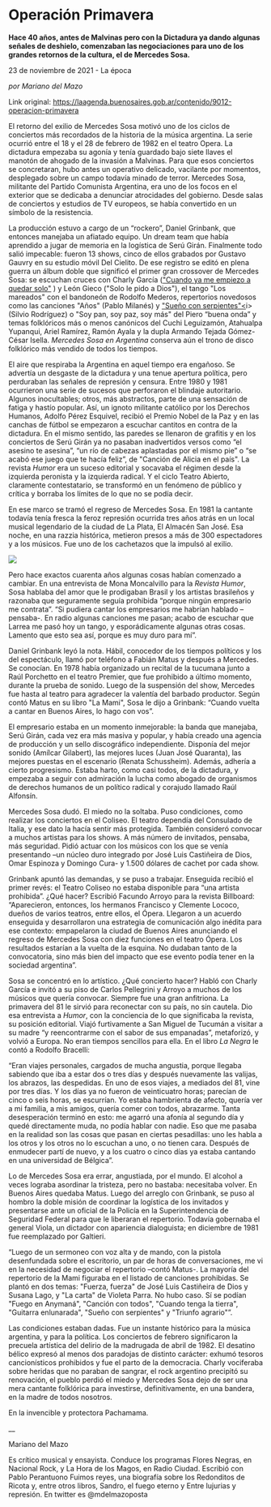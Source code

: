 # Operación Primavera

**Hace 40 años, antes de Malvinas pero con la Dictadura ya dando algunas señales de deshielo, comenzaban las negociaciones para uno de los grandes retornos de la cultura, el de Mercedes Sosa.**

23 de noviembre de 2021 - La época

_por Mariano del Mazo_

Link original: https://laagenda.buenosaires.gob.ar/contenido/9012-operacion-primavera



El retorno del exilio de Mercedes Sosa motivó uno de los ciclos de conciertos más recordados de la historia de la música argentina. La serie ocurrió entre el 18 y el 28 de febrero de 1982 en el teatro Opera. La dictadura empezaba su agonía y tenía guardado bajo siete llaves el manotón de ahogado de la invasión a Malvinas. Para que esos conciertos se concretaran, hubo antes un operativo delicado, vacilante por momentos, desplegado sobre un campo todavía minado de terror. Mercedes Sosa, militante del Partido Comunista Argentina, era uno de los focos en el exterior que se dedicaba a denunciar atrocidades del gobierno. Desde salas de conciertos y estudios de TV europeos, se había convertido en un símbolo de la resistencia.




La producción estuvo a cargo de un “rockero”, Daniel Grinbank, que entonces manejaba un afiatado equipo. Un dream team que había aprendido a jugar de memoria en la logística de Serú Girán. Finalmente todo salió impecable: fueron 13 shows, cinco de ellos grabados por Gustavo Gauvry en su estudio móvil Del Cielito. De ese registro se editó en plena guerra un álbum doble que significó el primer gran crossover de Mercedes Sosa: se escuchan cruces con Charly García (["Cuando ya me empiezo a quedar solo"](https://www.youtube.com/watch?v=cX4V7mIUWdI) ) y León Gieco ("Solo le pido a Dios"), el tango "Los mareados" con el bandoneón de Rodolfo Mederos, repertorios novedosos como las canciones "Años" (Pablo Milanés) y ["Sueño con serpientes"<](https://www.youtube.com/watch?v=odlfXoHWEEw)i> (Silvio Rodríguez) o "Soy pan, soy paz, soy más" del Piero “buena onda” y temas folklóricos más o menos canónicos del Cuchi Leguizamón, Atahualpa Yupanqui, Ariel Ramírez, Ramón Ayala y la dupla Armando Tejada Gómez-César Isella. *Mercedes Sosa en Argentina* conserva aún el trono de disco folklórico más vendido de todos los tiempos.




El aire que respiraba la Argentina en aquel tiempo era engañoso. Se advertía un desgaste de la dictadura y una tenue apertura política, pero perduraban las señales de represión y censura. Entre 1980 y 1981 ocurrieron una serie de sucesos que perforaron el blindaje autoritario. Algunos inocultables; otros, más abstractos, parte de una sensación de fatiga y hastío popular. Así, un ignoto militante católico por los Derechos Humanos, Adolfo Pérez Esquivel, recibió el Premio Nobel de la Paz y en las canchas de fútbol se empezaron a escuchar cantitos en contra de la dictadura. En el mismo sentido, las paredes se llenaron de grafitis y en los conciertos de Serú Girán ya no pasaban inadvertidos versos como “el asesino te asesina”, “un río de cabezas aplastadas por el mismo pie” o “se acabó ese juego que te hacía feliz”, de "Canción de Alicia en el país". La revista *Humor* era un suceso editorial y socavaba el régimen desde la izquierda peronista y la izquierda radical. Y el ciclo Teatro Abierto, claramente contestatario, se transformó en un fenómeno de público y crítica y borraba los límites de lo que no se podía decir.




En ese marco se tramó el regreso de Mercedes Sosa. En 1981 la cantante todavía tenía fresca la feroz represión ocurrida tres años atrás en un local musical legendario de la ciudad de La Plata, El Almacén San José. Esa noche, en una razzia histórica, metieron presos a más de 300 espectadores y a los músicos. Fue uno de los cachetazos que la impulsó al exilio.




![](https://cdn.feater.me/files/images/116639/2d67f6af-0046-45f4-ab77-5bc8ea2bc81a.png)




Pero hace exactos cuarenta años algunas cosas habían comenzado a cambiar. En una entrevista de Mona Moncalvillo para la *Revista Humor*, Sosa hablaba del amor que le prodigaban Brasil y los artistas brasileños y razonaba que seguramente seguía prohibida “porque ningún empresario me contrata”. “Si pudiera cantar los empresarios me habrían hablado –pensaba-. En radio algunas canciones me pasan; acabo de escuchar que Larrea me pasó hoy un tango, y esporádicamente algunas otras cosas. Lamento que esto sea así, porque es muy duro para mí”.




Daniel Grinbank leyó la nota. Hábil, conocedor de los tiempos políticos y los del espectáculo, llamó por teléfono a Fabián Matus y después a Mercedes. Se conocían. En 1978 había organizado un recital de la tucumana junto a Raúl Porchetto en el teatro Premier, que fue prohibido a último momento, durante la prueba de sonido. Luego de la suspensión del show, Mercedes fue hasta al teatro para agradecer la valentía del barbado productor. Según contó Matus en su libro "La Mami", Sosa le dijo a Grinbank: “Cuando vuelta a cantar en Buenos Aires, lo hago con vos”.




El empresario estaba en un momento inmejorable: la banda que manejaba, Serú Girán, cada vez era más masiva y popular, y había creado una agencia de producción y un sello discográfico independiente. Disponía del mejor sonido (Amílcar Gilabert), las mejores luces (Juan José Quaranta), las mejores puestas en el escenario (Renata Schussheim). Además, adhería a cierto progresismo. Estaba harto, como casi todos, de la dictadura, y empezaba a seguir con admiración la lucha como abogado de organismos de derechos humanos de un político radical y corajudo llamado Raúl Alfonsín.




Mercedes Sosa dudó. El miedo no la soltaba. Puso condiciones, como realizar los conciertos en el Coliseo. El teatro dependía del Consulado de Italia, y ese dato la hacía sentir más protegida. También consideró convocar a muchos artistas para los shows. A más número de invitados, pensaba, más seguridad. Pidió actuar con los músicos con los que se venía presentando –un núcleo duro integrado por José Luis Castiñeira de Dios, Omar Espinoza y Domingo Cura- y 1.500 dólares de cachet por cada show.




Grinbank apuntó las demandas, y se puso a trabajar. Enseguida recibió el primer revés: el Teatro Coliseo no estaba disponible para “una artista prohibida”. ¿Qué hacer? Escribió Facundo Arroyo para la revista Billboard: “Aparecieron, entonces, los hermanos Francisco y Clemente Lococo, dueños de varios teatros, entre ellos, el Ópera. Llegaron a un acuerdo enseguida y desarrollaron una estrategia de comunicación algo inédita para ese contexto: empapelaron la ciudad de Buenos Aires anunciando el regreso de Mercedes Sosa con diez funciones en el teatro Ópera. Los resultados estarían a la vuelta de la esquina. No dudaban tanto de la convocatoria, sino más bien del impacto que ese evento podía tener en la sociedad argentina”.




Sosa se concentró en lo artístico. ¿Qué concierto hacer? Habló con Charly García e invitó a su piso de Carlos Pellegrini y Arroyo a muchos de los músicos que quería convocar. Siempre fue una gran anfitriona. La primavera del 81 le sirvió para reconectar con su país, no sin cautela. Dio esa entrevista a *Humor*, con la conciencia de lo que significaba la revista, su posición editorial. Viajó furtivamente a San Miguel de Tucumán a visitar a su madre “y reencontrarme con el sabor de sus empanadas”, metaforizó, y volvió a Europa. No eran tiempos sencillos para ella. En el libro *La Negra* le contó a Rodolfo Bracelli:




“Eran viajes personales, cargados de mucha angustia, porque llegaba sabiendo que iba a estar dos o tres días y después nuevamente las valijas, los abrazos, las despedidas. En uno de esos viajes, a mediados del 81, vine por tres días. Y los días ya no fueron de veinticuatro horas; parecían de cinco o seis horas, se escurrían. Yo estaba hambrienta de afecto, quería ver a mi familia, a mis amigos, quería comer con todos, abrazarme. Tanta desesperación terminó en esto: me agarró una afonía al segundo día y quedé directamente muda, no podía hablar con nadie. Eso que me pasaba en la realidad son las cosas que pasan en ciertas pesadillas: uno les habla a los otros y los otros no lo escuchan a uno, o no tienen cara. Después de enmudecer partí de nuevo, y a los cuatro o cinco días ya estaba cantando en una universidad de Bélgica”.




Lo de Mercedes Sosa era errar, angustiada, por el mundo. El alcohol a veces lograba asordinar la tristeza, pero no bastaba: necesitaba volver. En Buenos Aires quedaba Matus. Luego del arreglo con Grinbank, se puso al hombro la doble misión de coordinar la logística de los invitados y presentarse ante un oficial de la Policía en la Superintendencia de Seguridad Federal para que le liberaran el repertorio. Todavía gobernaba el general Viola, un dictador con apariencia dialoguista; en diciembre de 1981 fue reemplazado por Galtieri.




“Luego de un sermoneo con voz alta y de mando, con la pistola desenfundada sobre el escritorio, un par de horas de conversaciones, me vi en la necesidad de negociar el repertorio –contó Matus-. La mayoría del repertorio de la Mami figuraba en el listado de canciones prohibidas. Se plantó en dos temas: "Fuerza, fuerza" de José Luis Castiñeira de Dios y Susana Lago, y "La carta" de Violeta Parra. No hubo caso. Sí se podían "Fuego en Anymaná", "Canción con todos", "Cuando tenga la tierra", "Guitarra enlunarada", "Sueño con serpientes" y "Triunfo agrario"”.




Las condiciones estaban dadas. Fue un instante histórico para la música argentina, y para la política. Los conciertos de febrero significaron la precuela artística del delirio de la madrugada de abril de 1982. El desatino bélico expresó al menos dos paradojas de distinto carácter: exhumó tesoros cancionísticos prohibidos y fue el parto de la democracia. Charly vociferaba sobre heridas que no paraban de sangrar, el rock argentino precipitó su renovación, el pueblo perdió el miedo y Mercedes Sosa dejo de ser una mera cantante folklórica para investirse, definitivamente, en una bandera, en la madre de todos nosotros.




En la invencible y protectora Pachamama.




\_\_




Mariano del Mazo




Es crítico musical y ensayista. Conduce los programas Flores Negras, en Nacional Rock, y La Hora de los Magos, en Radio Ciudad. Escribió con Pablo Perantuono Fuimos reyes, una biografía sobre los Redonditos de Ricota y, entre otros libros, Sandro, el fuego eterno y Entre lujurias y represión. En twitter es @mdelmazoposta



